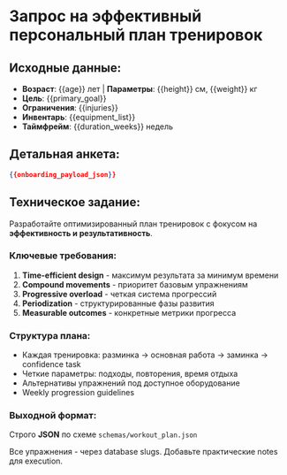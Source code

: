 # Запрос на эффективный персональный план тренировок

## Исходные данные:
- **Возраст**: {{age}} лет | **Параметры**: {{height}} см, {{weight}} кг
- **Цель**: {{primary_goal}}
- **Ограничения**: {{injuries}}
- **Инвентарь**: {{equipment_list}}
- **Таймфрейм**: {{duration_weeks}} недель

## Детальная анкета:
```json
{{onboarding_payload_json}}
```

## Техническое задание:

Разработайте оптимизированный план тренировок с фокусом на **эффективность и результативность**.

### Ключевые требования:
1. **Time-efficient design** - максимум результата за минимум времени
2. **Compound movements** - приоритет базовым упражнениям
3. **Progressive overload** - четкая система прогрессий
4. **Periodization** - структурированные фазы развития
5. **Measurable outcomes** - конкретные метрики прогресса

### Структура плана:
- Каждая тренировка: разминка → основная работа → заминка → confidence task
- Четкие параметры: подходы, повторения, время отдыха
- Альтернативы упражнений под доступное оборудование
- Weekly progression guidelines

### Выходной формат:
Строго **JSON** по схеме `schemas/workout_plan.json`

Все упражнения - через database slugs. Добавьте практические notes для execution.